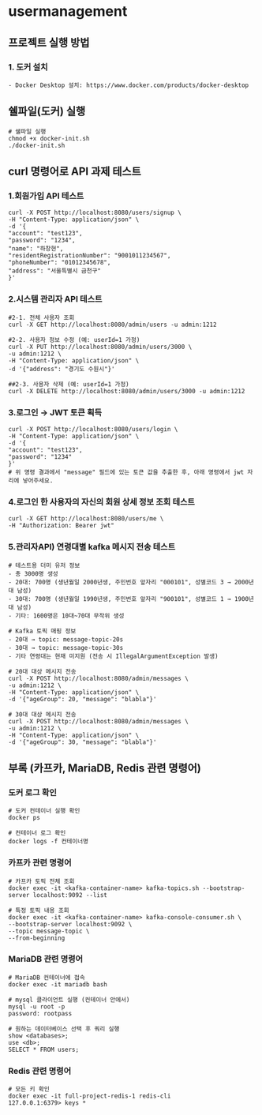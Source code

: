 # usermanagement

## 프로젝트 실행 방법
### 1. 도커 설치
    - Docker Desktop 설치: https://www.docker.com/products/docker-desktop

## 쉘파일(도커) 실행
    # 쉘파일 실행
    chmod +x docker-init.sh
    ./docker-init.sh

## curl 명령어로 API 과제 테스트
### 1.회원가입 API 테스트
    curl -X POST http://localhost:8080/users/signup \
    -H "Content-Type: application/json" \
    -d '{
    "account": "test123",
    "password": "1234",
    "name": "하창현",
    "residentRegistrationNumber": "9001011234567",
    "phoneNumber": "01012345678",
    "address": "서울특별시 금천구"
    }'

### 2.시스템 관리자 API 테스트
    #2-1. 전체 사용자 조회
    curl -X GET http://localhost:8080/admin/users -u admin:1212

    #2-2. 사용자 정보 수정 (예: userId=1 가정)
    curl -X PUT http://localhost:8080/admin/users/3000 \
    -u admin:1212 \
    -H "Content-Type: application/json" \
    -d '{"address": "경기도 수원시"}'

    ##2-3. 사용자 삭제 (예: userId=1 가정)
    curl -X DELETE http://localhost:8080/admin/users/3000 -u admin:1212

### 3.로그인 → JWT 토큰 획득
    curl -X POST http://localhost:8080/users/login \
    -H "Content-Type: application/json" \
    -d '{
    "account": "test123",
    "password": "1234"
    }'
    # 위 명령 결과에서 "message" 필드에 있는 토큰 값을 추출한 후, 아래 명령에서 jwt 자리에 넣어주세요.

### 4.로그인 한 사용자의 자신의 회원 상세 정보 조회 테스트
    curl -X GET http://localhost:8080/users/me \
    -H "Authorization: Bearer jwt"

### 5.관리자API) 연령대별 kafka 메시지 전송 테스트
    # 테스트용 더미 유저 정보
    - 총 3000명 생성
    - 20대: 700명 (생년월일 2000년생, 주민번호 앞자리 "000101", 성별코드 3 → 2000년대 남성)
    - 30대: 700명 (생년월일 1990년생, 주민번호 앞자리 "900101", 성별코드 1 → 1900년대 남성)
    - 기타: 1600명은 10대~70대 무작위 생성
    
    # Kafka 토픽 매핑 정보
    - 20대 → topic: message-topic-20s
    - 30대 → topic: message-topic-30s
    - 기타 연령대는 현재 미지원 (전송 시 IllegalArgumentException 발생)

    # 20대 대상 메시지 전송
    curl -X POST http://localhost:8080/admin/messages \
    -u admin:1212 \
    -H "Content-Type: application/json" \
    -d '{"ageGroup": 20, "message": "blabla"}'

    # 30대 대상 메시지 전송
    curl -X POST http://localhost:8080/admin/messages \
    -u admin:1212 \
    -H "Content-Type: application/json" \
    -d '{"ageGroup": 30, "message": "blabla"}'


## 부록 (카프카, MariaDB, Redis 관련 명령어)
### 도커 로그 확인
    # 도커 컨테이너 실행 확인
    docker ps
    
    # 컨테이너 로그 확인
    docker logs -f 컨테이너명

### 카프카 관련 명령어
    # 카프카 토픽 전체 조회
    docker exec -it <kafka-container-name> kafka-topics.sh --bootstrap-server localhost:9092 --list

    # 특정 토픽 내용 조회
    docker exec -it <kafka-container-name> kafka-console-consumer.sh \
    --bootstrap-server localhost:9092 \
    --topic message-topic \
    --from-beginning

### MariaDB 관련 명령어
    # MariaDB 컨테이너에 접속
    docker exec -it mariadb bash

    # mysql 클라이언트 실행 (컨테이너 안에서)
    mysql -u root -p
    password: rootpass

    # 원하는 데이터베이스 선택 후 쿼리 실행
    show <databases>;
    use <db>;
    SELECT * FROM users;

### Redis 관련 명령어
    # 모든 키 확인
    docker exec -it full-project-redis-1 redis-cli
    127.0.0.1:6379> keys *